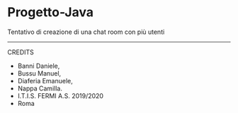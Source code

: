 # Progetto-Java
Tentativo di creazione di una chat room con più utenti
****************************
CREDITS                                                                                              
* Banni Daniele,                       
* Bussu Manuel,                         
* Diaferia Emanuele,                   
* Nappa Camilla.                                                               
* I.T.I.S. FERMI A.S. 2019/2020             
* Roma                                       
